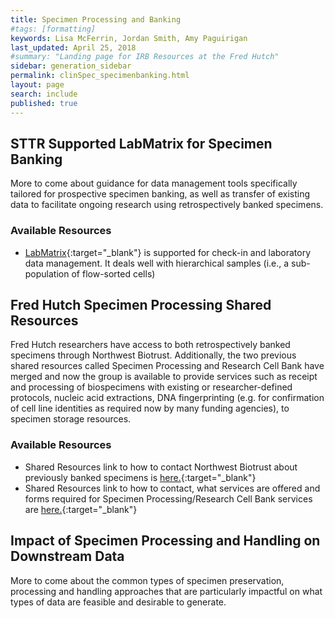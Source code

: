 ```yaml
---
title: Specimen Processing and Banking
#tags: [formatting]
keywords: Lisa McFerrin, Jordan Smith, Amy Paguirigan
last_updated: April 25, 2018
#summary: "Landing page for IRB Resources at the Fred Hutch"
sidebar: generation_sidebar
permalink: clinSpec_specimenbanking.html
layout: page
search: include
published: true
---
```


## STTR Supported LabMatrix for Specimen Banking
More to come about guidance for data management tools specifically tailored for prospective specimen banking, as well as transfer of existing data to facilitate ongoing research using retrospectively banked specimens.  

### Available Resources
  - [LabMatrix](http://www.biofortis.com/labmatrix){:target="_blank"}<!--_--> is supported for check-in and laboratory data management.  It deals well with hierarchical samples (i.e., a sub-population of flow-sorted cells)

## Fred Hutch Specimen Processing Shared Resources
Fred Hutch researchers have access to both retrospectively banked specimens through Northwest Biotrust.  Additionally, the two previous shared resources called Specimen Processing and Research Cell Bank have merged and now the group is available to provide services such as receipt and processing of biospecimens with existing or researcher-defined protocols, nucleic acid extractions, DNA fingerprinting (e.g. for confirmation of cell line identities as required now by many funding agencies), to specimen storage resources.  

### Available Resources
  - Shared Resources link to how to contact Northwest Biotrust about previously banked specimens is [here.](https://sharedresources.fredhutch.org/services/access-biospecimen-samples){:target="_blank"}<!--_-->
  - Shared Resources link to how to contact, what services are offered and forms required for Specimen Processing/Research Cell Bank services are  [here.](https://sharedresources.fredhutch.org/core-facilities/specimen-processingresearch-cell-bank){:target="_blank"}<!--_-->

## Impact of Specimen Processing and Handling on Downstream Data
More to come about the common types of specimen preservation, processing and handling approaches that are particularly impactful on what types of data are feasible and desirable to generate.  
